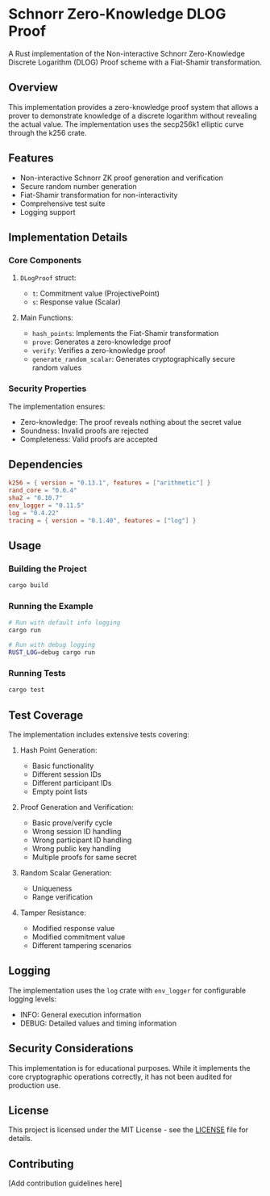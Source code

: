 # Schnorr Zero-Knowledge DLOG Proof

A Rust implementation of the Non-interactive Schnorr Zero-Knowledge Discrete Logarithm (DLOG) Proof scheme with a Fiat-Shamir transformation.

## Overview

This implementation provides a zero-knowledge proof system that allows a prover to demonstrate knowledge of a discrete logarithm without revealing the actual value. The implementation uses the secp256k1 elliptic curve through the k256 crate.

## Features

- Non-interactive Schnorr ZK proof generation and verification
- Secure random number generation
- Fiat-Shamir transformation for non-interactivity
- Comprehensive test suite
- Logging support

## Implementation Details

### Core Components

1. `DLogProof` struct:
   - `t`: Commitment value (ProjectivePoint)
   - `s`: Response value (Scalar)

2. Main Functions:
   - `hash_points`: Implements the Fiat-Shamir transformation
   - `prove`: Generates a zero-knowledge proof
   - `verify`: Verifies a zero-knowledge proof
   - `generate_random_scalar`: Generates cryptographically secure random values

### Security Properties

The implementation ensures:
- Zero-knowledge: The proof reveals nothing about the secret value
- Soundness: Invalid proofs are rejected
- Completeness: Valid proofs are accepted

## Dependencies

```toml
k256 = { version = "0.13.1", features = ["arithmetic"] }
rand_core = "0.6.4"
sha2 = "0.10.7"
env_logger = "0.11.5"
log = "0.4.22"
tracing = { version = "0.1.40", features = ["log"] }
```

## Usage

### Building the Project

```bash
cargo build
```

### Running the Example

```bash
# Run with default info logging
cargo run

# Run with debug logging
RUST_LOG=debug cargo run
```

### Running Tests

```bash
cargo test
```

## Test Coverage

The implementation includes extensive tests covering:

1. Hash Point Generation:
   - Basic functionality
   - Different session IDs
   - Different participant IDs
   - Empty point lists

2. Proof Generation and Verification:
   - Basic prove/verify cycle
   - Wrong session ID handling
   - Wrong participant ID handling
   - Wrong public key handling
   - Multiple proofs for same secret

3. Random Scalar Generation:
   - Uniqueness
   - Range verification

4. Tamper Resistance:
   - Modified response value
   - Modified commitment value
   - Different tampering scenarios

## Logging

The implementation uses the `log` crate with `env_logger` for configurable logging levels:
- INFO: General execution information
- DEBUG: Detailed values and timing information

## Security Considerations

This implementation is for educational purposes. While it implements the core cryptographic operations correctly, it has not been audited for production use.

## License

This project is licensed under the MIT License - see the [LICENSE](LICENSE) file for details.

## Contributing

[Add contribution guidelines here]